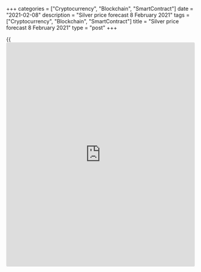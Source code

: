 +++
categories = ["Cryptocurrency", "Blockchain", "SmartContract"]
date = "2021-02-08"
description = "Silver price forecast 8 February 2021"
tags = ["Cryptocurrency", "Blockchain", "SmartContract"]
title = "Silver price forecast 8 February 2021"
type = "post"
+++

{{<iframe id="large-banner" src="https://www.bounty.group/#slide=18.0" width="100%" height="600" scrolling="no" style="border: 0px solid rgb(216, 221, 230); border-radius: 3px;">}}

2021-02-08

2021-02-08

Silver bubble burst. Forecast as of 08.02.2021Dmitri Demidenko

The [XAGUSD][1] price fluctuations were breathtaking, but only traders
with a cool head managed to benefit from these movements. What's next?
Let us discuss the Forex outlook and make up a trading plan.

## Weekly silver fundamental forecast

When is the proper time to make money in the market? During a recession
or a global economic recovery? When you walk with the crowd or against
it or maybe when trading the [news](https://www.letsplayfx.com/blog/forex-news-website/)? The answer is simple: when you are
sure that speculation is doomed to failure. [A week ago][2], I said that
silver has no chance of continuing the rally driven by Reddit traders.
Encouraged by GameStop shares' success, the newbies decided to take on a
bigger deal and failed as a result. On the contrary, we made money.

The most rapid [daily](https://www.fintecher.org/2020/03/03/forex-trading-daily-strategy/) growth of the precious metal since 2009 did not
confuse me. As a result of which the [XAGUSD][1] prices reached the
highest level in the last eight years. Reddit opinion shapers spoke of a
“short squeeze,” arguing that silver is overvalued as central banks
artificially suppress inflation. But what kind of net shorts can you
talk about if hedge funds hold longs? Yes, swap dealers are net sellers
of precious metals, but in this way, they ensure positions in the
physical assets market. Silver is not GameStop shares. It has a
different capitalization and a different approach to pricing. As soon as
the CME Group increased the size of the margin requirements for futures
contracts from $14.5 thousand to $16 thousand, the bubble burst.

The Reddit trader attack is not the only example of manipulation in the
silver market. Even bigger traders failed by selling precious metals—for
example, the Hunt brothers in 1979. Even though the three sons of the
Texas billionaire owned about a third of the reserves in non-government
sources, they could not keep prices high for a long time. In 1980,
[XAGUSD][1] collapsed as soon as the trading rules were changed.

Thus, the Reddit crowd's failed speculation allowed us to enter [short
trades][3] on growth in the direction above $30 per ounce and earn about
14% in a couple of days. But what to do with silver next? At first
glance, the rise in inflationary expectations in the United States is a
reason to buy the precious metal.

### Dynamics of inflation expectations in the United States

 _Source: Bloomberg._

The spread between the yield on 10-year US Treasuries and Treasury
inflation-protected securities' (TIPS) rates reached 2.21%, which is the
highest level since 2014. Gold and silver are generally seen as the best
hedge against inflationary risks, but in January, both precious metals'
positions were weak. The sector leader marked the worst opening of the
year in 10 years, and if it had not been for Reddit traders, silver
would hardly have appreciated the period in mid-winter.

### Weekly [XAGUSD][1] trading plan

Will the [XAGUSD][1] bulls return to the game? I believe the US dollar
should suggest the answer. Greenback in January - at the beginning of
February, was strong. However, as the European and other economies open
up due to the seasonal recession of COVID-19 and the vaccination
process, the USD is likely to weaken. If so, it will make sense to buy
silver on the breakout of resistance at $27.55-27.6 per ounce. The
potential for a rally will be determined by the Fed's willingness to
tolerate high inflation. If consumer prices in the United States fail to
accelerate properly, the precious metal will face the same fate as in
2012-2013.





## Price chart of XAGUSD in real time mode

The content of this article reflects the author’s opinion and does not
necessarily reflect the official position of LiteForex. The material
published on this page is provided for informational purposes only and
should not be considered as the provision of investment advice for the
purposes of Directive 2004/39/EC.

Rate this article:

{{value}}

( {{count}} {{title}} )

   1. my.liteforex.com/trading/chart?symbol=XAGUSD&returnUrl=true
   2. www.liteforex.com/blog/analysts-opinions/silver-will-feed-the-wolves-of-wall-street-forecast-as-of-01022021/
   3. www.liteforex.com/blog/analysts-opinions/silver-will-feed-the-wolves-of-wall-street-forecast-as-of-01022021/